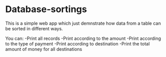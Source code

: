 # Database-sortings

This is a simple web app which just demnstrate how data from a table can be sorted in different ways.

You can:
-Print all records
-Print according to the amount
-Print according to the type of payment
-Print according to destination
-Print the total amount of money for all destinations

